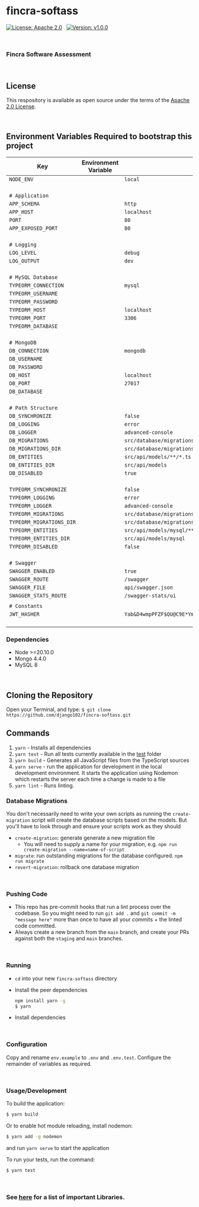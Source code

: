 # fincra-softass

[![License: Apache 2.0](https://img.shields.io/badge/License-Apache_2.0-blue.svg)](LICENSE.)
&nbsp;
[![Version: v1.0.0](https://img.shields.io/badge/Fincra_Software_Assessment-v1.0.0-blue?style=flat&logo=money)](CHANGELOG.md)
&nbsp;


&nbsp;

### Fincra Software Assessment

&nbsp;

## License
This respository is available as open source under the terms of the [Apache 2.0 License](https://opensource.org/licenses/Apache-2.0).


&nbsp;

## Environment Variables Required to bootstrap this project

| Key                      | Environment Variable  | Default                                                             |
| ------------------------ | --------------------- | ------------------------------------------------------------------- |
| `NODE_ENV`               | ` `                   | `local`                                                             |
| ` `                      | ` `                   | ` `                                                                 |
| `# Application`          | ` `                   | ` `                                                                 |
| `APP_SCHEMA`             | ` `                   | `http`                                                              |
| `APP_HOST`               | ` `                   | `localhost`                                                         |
| `PORT`                   | ` `                   | `80`                                                                |
| `APP_EXPOSED_PORT`       | ` `                   | `80`                                                                |
| ` `                      | ` `                   | ` `                                                                 |
| `# Logging`              | ` `                   | ` `                                                                 |
| `LOG_LEVEL`              | ` `                   | `debug`                                                             |
| `LOG_OUTPUT`             | ` `                   | `dev`                                                               |
| ` `                      | ` `                   | ` `                                                                 |
| `# MySQL Database`       | ` `                   | ` `                                                                 |
| `TYPEORM_CONNECTION`     | ` `                   | `mysql`                                                             |
| `TYPEORM_USERNAME`       | ` `                   | ` `                                                                 |
| `TYPEORM_PASSWORD`       | ` `                   | ` `                                                                 |
| `TYPEORM_HOST`           | ` `                   | `localhost`                                                         |
| `TYPEORM_PORT`           | ` `                   | `3306`                                                              |
| `TYPEORM_DATABASE`       | ` `                   | ` `                                                         |
| ` `                      | ` `                   | ` `                                                                 |
| `# MongoDB`              | ` `                   | ` `                                                                 |
| `DB_CONNECTION`          | ` `                   | `mongodb`                                                           |
| `DB_USERNAME`            | ` `                   | ` `                                                                 |
| `DB_PASSWORD`            | ` `                   | ` `                                                                 |
| `DB_HOST`                | ` `                   | `localhost`                                                         |
| `DB_PORT`                | ` `                   | `27017`                                                             |
| `DB_DATABASE`            | ` `                   | ` `                                                         |
| ` `                      | ` `                   | ` `                                                                 |
| `# Path Structure`       | ` `                   | ` `                                                                 |
| `DB_SYNCHRONIZE`         | ` `                   | `false`                                                             |
| `DB_LOGGING`             | ` `                   | `error`                                                             |
| `DB_LOGGER`              | ` `                   | `advanced-console`                                                  |
| `DB_MIGRATIONS`          | ` `                   | `src/database/migrations/**/*.ts`                                   |
| `DB_MIGRATIONS_DIR`      | ` `                   | `src/database/migrations`                                           |
| `DB_ENTITIES`            | ` `                   | `src/api/models/**/*.ts`                                            |
| `DB_ENTITIES_DIR`        | ` `                   | `src/api/models`                                                    |
| `DB_DISABLED`            | ` `                   | `true`                                                              |
| ` `                      | ` `                   | ` `                                                                 |
| `TYPEORM_SYNCHRONIZE`    | ` `                   | `false`                                                             |
| `TYPEORM_LOGGING`        | ` `                   | `error`                                                             |
| `TYPEORM_LOGGER`         | ` `                   | `advanced-console`                                                  |
| `TYPEORM_MIGRATIONS`     | ` `                   | `src/database/migrations/mysql/**/*.ts`                             |
| `TYPEORM_MIGRATIONS_DIR` | ` `                   | `src/database/migrations/mysql`                                     |
| `TYPEORM_ENTITIES`       | ` `                   | `src/api/models/mysql/**/*.ts`                                      |
| `TYPEORM_ENTITIES_DIR`   | ` `                   | `src/api/models/mysql`                                              |
| `TYPEORM_DISABLED`       | ` `                   | `false`                                                             |
| ` `                      | ` `                   | ` `                                                                 |
| `# Swagger`              | ` `                   | ` `                                                                 |
| `SWAGGER_ENABLED`        | ` `                   | `true`                                                              |
| `SWAGGER_ROUTE`          | ` `                   | `/swagger`                                                          |
| `SWAGGER_FILE`           | ` `                   | `api/swagger.json`                                                  |
| `SWAGGER_STATS_ROUTE`    | ` `                   | `/swagger-stats/ui`                                                 |
|                          |                       |                                                                     |
| `# Constants`            | ` `                   | ` `                                                                 |
| `JWT_HASHER`             | ` `                   | `Yab&D4wmpPFZF$QU@C9E*YmDSZ58jnHCZSZx64z%op8oxew*R47p82h#b%obuvGW`  |
| ` `                      | ` `                   | ` `                                                                 |




### Dependencies
- Node >=20.10.0
- Mongo 4.4.0
- MySQL 8

&nbsp;

## Cloning the Repository
Open your Terminal, and type:
`$ git clone https://github.com/django102/fincra-softass.git`


## Commands
1. `yarn` - Installs all dependencies
2. `yarn test` - Run all tests currently available in the [test](test) folder
3. `yarn build` - Generates all JavaScript files from the TypeScript sources
4. `yarn serve` - run the application for development in the local development environment. It starts the application using Nodemon which restarts the server each time a change is made to a file
5. `yarn lint` - Runs linting.



### Database Migrations
You don't necessarily need to write your own scripts as running the `create-migration` script will create the database scripts based on the models. But you'll have to look through and ensure your scripts work as they should

- `create-migration`: generate generate a new migration file
  - You will need to supply a name for your migration, e.g. `npm run create-migration --name=name-of-script`
- `migrate`: run outstanding migrations for the database configured. `npm run migrate`
- `revert-migration`: rollback one database migration


&nbsp;

### Pushing Code
- This repo has pre-commit hooks that run a lint process over the codebase. So you might need to run `git add .` and `git commit -m "message here"` more than once to have all your commits + the linted code committed.
- Always create a new branch from the `main` branch, and create your PRs against both the `staging` and `main` branches.


&nbsp;

### Running

- `cd` into your new `fincra-softass` directory
- Install the peer dependencies

  ```bash
  npm install yarn -g
  $ yarn
  ```

- Install dependencies

&nbsp;

### Configuration
Copy and rename `env.example` to `.env` and `.env.test`. Configure the remainder of variables as required.

&nbsp;

### Usage/Development

To build the application:
```bash
$ yarn build
```

Or to enable hot module reloading, install nodemon:
```bash
$ yarn add -g nodemon
```
and run `yarn serve` to start the application

To run your tests, run the command:
```bash
$ yarn test
```

&nbsp;

### See [here](README_LIBRARIES.md) for a list of important Libraries.